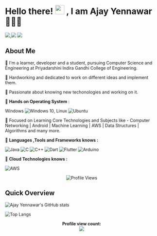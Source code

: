 # Hello there! <img src="https://github.com/TheDudeThatCode/TheDudeThatCode/blob/master/Assets/Hi.gif" width="30" height="30"/> , I am Ajay Yennawar 🧑🏻‍🎓 

<p>
 <a href="https://www.linkedin.com/in/ajay-yennawar77/"> <img src="https://img.shields.io/badge/LinkedIn-0077B5?style=for-the-badge&logo=linkedin&logoColor=white"> </a>
 <a href="https://twitter.com/Its_aj77"><img src="https://img.shields.io/badge/Twitter-1DA1F2?style=for-the-badge&logo=twitter&logoColor=white"></a>
 <a href="https:www.instagram.com/its_aj_143_/"><img src="https://img.shields.io/badge/Instagram-E4405F?style=for-the-badge&logo=instagram&logoColor=white"></a>
</p> 
 


<!--
**ajayyennawar/ajayyennawar** is a ✨ _special_ ✨ repository because its `README.md` (this file) appears on your GitHub profile.

Here are some ideas to get you started:

- 🔭 I’m currently working on ...
- 🌱 I’m currently learning ...
- 👯 I’m looking to collaborate on ...
- 🤔 I’m looking for help with ...
- 💬 Ask me about ...
- 📫 How to reach me: ...
- 😄 Pronouns: ...
- ⚡ Fun fact: ...
-->

## **About Me**


 🔶  I'm a learner, developer and a student, pursuing Computer Science and Engineering at Priyadarshini Indira Gandhi College of Engineering.
 
 🔶  Hardworking and dedicated to work on different ideas and implement them.

 🔶  Passionate about knowing new techonologies and working on it.

🔰   **Hands on Operating System** : 
<p>
   
  Windows <img alt="Windows 10" src="https://img.shields.io/badge/Windows-0078D6?style=for-the-badge&logo=windows&logoColor=white" />, 
  Linux <img alt="Ubuntu" src="https://img.shields.io/badge/Ubuntu-E95420?style=for-the-badge&logo=ubuntu&logoColor=white" />
  
</p>

🔰   Focused on Learning Core Technologies and Subjects like - Computer Networking | Android | Machine Learning | AWS | Data Structures | Algorithms and many more.

🔰   **Languages ,Tools and Frameworks knows :** <p>
  <img alt="Java" src="https://img.shields.io/badge/java-%23ED8B00.svg?style=for-the-badge&logo=java&logoColor=white"/>
  <img alt="C" src="https://img.shields.io/badge/c-%2300599C.svg?style=for-the-badge&logo=c&logoColor=white"/>
  <img alt="C++" src="https://img.shields.io/badge/c++-%2300599C.svg?style=for-the-badge&logo=c%2B%2B&logoColor=white"/>
  <img alt="Dart" src="https://img.shields.io/badge/dart-%230175C2.svg?style=for-the-badge&logo=dart&logoColor=white"/>
  <img alt="Flutter" src="https://img.shields.io/badge/Flutter-%2302569B.svg?style=for-the-badge&logo=Flutter&logoColor=white" />
  <img alt="Arduino" src="https://img.shields.io/badge/-Arduino-00979D?style=for-the-badge&logo=Arduino&logoColor=white"/>
</p>

 🔰   **Cloud Technologies knows :** <p>
 
 <img alt="AWS" src="https://img.shields.io/badge/AWS-%23FF9900.svg?style=for-the-badge&logo=amazon-aws&logoColor=white"/><br>

<p align="center"> <img src="https://komarev.com/ghpvc/?username=ajayyennawar&label=Views&color=blue&style=plastic" alt="Profile Views" /> </p>

## Quick Overview 

 ![Ajay Yennawar's GitHub stats](https://github-readme-stats.vercel.app/api?username=Ajayyennawar&theme=radical&show_icons=true)
 
 ![Top Langs](https://github-readme-stats.vercel.app/api/top-langs/?username=ajayyennawar&theme=radical)
 
 
 
<p align="center"> 
 <b> Profile view count:</b><br>
  <img src="https://profile-counter.glitch.me/gauravsewatkar/count.svg" />
</p>
  
 
 
 
